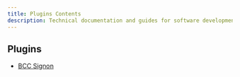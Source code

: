 ```yaml
---
title: Plugins Contents
description: Technical documentation and guides for software development in BCC
---
```


## Plugins

* [BCC Signon](bcc-signon.zip)